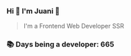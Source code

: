 ### Hi 👋 I&#39;m Juani 🦁

> I&#39;m a Frontend Web Developer SSR

### 📚 Days being a developer: 665
